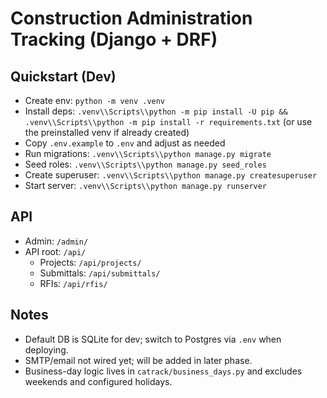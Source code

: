 # Construction Administration Tracking (Django + DRF)

## Quickstart (Dev)
- Create env: `python -m venv .venv`
- Install deps: `.venv\\Scripts\\python -m pip install -U pip && .venv\\Scripts\\python -m pip install -r requirements.txt` (or use the preinstalled venv if already created)
- Copy `.env.example` to `.env` and adjust as needed
- Run migrations: `.venv\\Scripts\\python manage.py migrate`
- Seed roles: `.venv\\Scripts\\python manage.py seed_roles`
- Create superuser: `.venv\\Scripts\\python manage.py createsuperuser`
- Start server: `.venv\\Scripts\\python manage.py runserver`

## API
- Admin: `/admin/`
- API root: `/api/`
  - Projects: `/api/projects/`
  - Submittals: `/api/submittals/`
  - RFIs: `/api/rfis/`

## Notes
- Default DB is SQLite for dev; switch to Postgres via `.env` when deploying.
- SMTP/email not wired yet; will be added in later phase.
- Business-day logic lives in `catrack/business_days.py` and excludes weekends and configured holidays.

